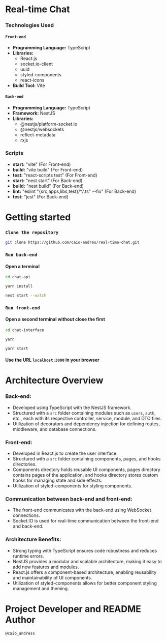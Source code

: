# Real-time Chat

### Technologies Used

#### `Front-end`

- **Programming Language:** TypeScript
- **Libraries:**
  - React.js
  - socket.io-client
  - uuid
  - styled-components
  - react-icons
- **Build Tool:** Vite

#### `Back-end`

- **Programming Language:** TypeScript
- **Framework:** NestJS
- **Libraries:**
  - @nestjs/platform-socket.io
  - @nestjs/websockets
  - reflect-metadata
  - rxjs

### Scripts

- **start:** "vite" (For Front-end)
- **build:** "vite build" (For Front-end)
- **test:** "react-scripts test" (For Front-end)
- **start:** "nest start" (For Back-end)
- **build:** "nest build" (For Back-end)
- **lint:** "eslint \"{src,apps,libs,test}/\*_/_.ts\" --fix" (For Back-end)
- **test:** "jest" (For Back-end)

# Getting started

### `Clone the repository`

```bash
git clone https://github.com/caio-andres/real-time-chat.git
```

### `Run back-end`

#### Open a terminal

```bash
cd chat-api
```

```bash
yarn install
```

```bash
nest start --watch
```

### `Run front-end`

#### Open a second terminal without close the first

```bash
cd chat-interface
```

```bash
yarn
```

```bash
yarn start
```

#### Use the URL `localhost:3000` in your browser

# Architecture Overview

### Back-end:

- Developed using TypeScript with the NestJS framework.
- Structured with a `src` folder containing modules such as `users`, `auth`, etc., each with its respective controller, service, module, and DTO files.
- Utilization of decorators and dependency injection for defining routes, middleware, and database connections.

### Front-end:

- Developed in React.js to create the user interface.
- Structured with a `src` folder containing components, pages, and hooks directories.
- Components directory holds reusable UI components, pages directory contains pages of the application, and hooks directory stores custom hooks for managing state and side effects.
- Utilization of styled-components for styling components.

### Communication between back-end and front-end:

- The front-end communicates with the back-end using WebSocket connections.
- Socket.IO is used for real-time communication between the front-end and back-end.

### Architecture Benefits:

- Strong typing with TypeScript ensures code robustness and reduces runtime errors.
- NestJS provides a modular and scalable architecture, making it easy to add new features and modules.
- React.js offers a component-based architecture, enabling reusability and maintainability of UI components.
- Utilization of styled-components allows for better component styling management and theming.

# Project Developer and README Author

```
@caio_andress
```
